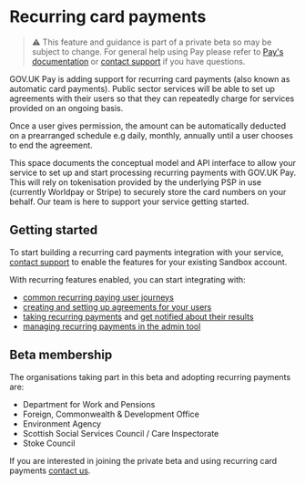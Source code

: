 # Recurring card payments

> :warning: This feature and guidance is part of a private beta so may be subject to change. For general help using Pay please refer to [Pay's documentation](https://docs.payments.service.gov.uk/) or [contact support](https://www.payments.service.gov.uk/support/) if you have questions.

GOV.UK Pay is adding support for recurring card payments  (also known as automatic card payments). Public sector services will be able to set up agreements with their users so that they can repeatedly charge for services provided on an ongoing basis.

Once a user gives permission, the amount can be automatically deducted on a prearranged schedule e.g daily, monthly, annually until a user chooses to end the agreement. 

This space documents the conceptual model and API interface to allow your service to set up and start processing recurring payments with GOV.UK Pay. This will rely on tokenisation provided by the underlying PSP in use (currently Worldpay or Stripe) to securely store the card numbers on your behalf. Our team is here to support your service getting started.

## Getting started

To start building a recurring card payments integration with your service, [contact support](https://www.payments.service.gov.uk/support/) to enable the features for your existing Sandbox account.

With recurring features enabled, you can start integrating with: 

- [common recurring paying user journeys](./2022-07-13/taking-recurring-payments/Journeys.md)
- [creating and setting up agreements for your users](./2022-07-13/taking-recurring-payments/Agreements.md)
- [taking recurring payments](./2022-07-13/taking-recurring-payments/Payments.md) and [get notified about their results](./2022-07-13/webhooks/README.md)
- [managing recurring payments in the admin tool](./2022-07-13/taking-recurring-payments/Management.md)


## Beta membership
The organisations taking part in this beta and adopting recurring payments are:

* Department for Work and Pensions
* Foreign, Commonwealth & Development Office
* Environment Agency
* Scottish Social Services Council / Care Inspectorate
* Stoke Council

If you are interested in joining the private beta and using recurring card payments [contact us](https://www.payments.service.gov.uk/support/).
